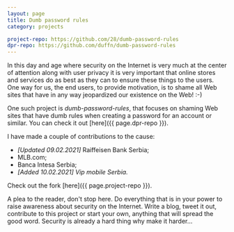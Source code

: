 ```yaml
---
layout: page
title: Dumb password rules
category: projects

project-repo: https://github.com/28/dumb-password-rules
dpr-repo: https://github.com/duffn/dumb-password-rules
---
```


In this day and age where security on the Internet is very much at the center of
attention along with user privacy it is very important that online stores and
services do as best as they can to ensure these things to the users. One way for us,
the end users, to provide motivation, is to shame all Web sites that have in
any way jeopardized our existence on the Web! :-)

One such project is *dumb-password-rules*, that focuses on shaming Web sites that
have dumb rules when creating a password for an account or similar. You can
check it out [here]({{ page.dpr-repo }}).

I have made a couple of contributions to the cause:
* _[Updated 09.02.2021]_ Raiffeisen Bank Serbia;
* MLB.com;
* Banca Intesa Serbia;
* _[Added 10.02.2021] Vip mobile Serbia._

Check out the fork [here]({{ page.project-repo }}).

A plea to the reader, don't stop here. Do everything that is in your power to
raise awareness about security on the Internet. Write a blog, tweet it out,
contribute to this project or start your own, anything that will spread the good
word. Security is already a hard thing why make it harder...
